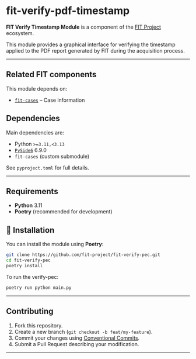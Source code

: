 # fit-verify-pdf-timestamp

**FIT Verify Timestamp Module** is a component of the [FIT Project](https://github.com/fit-project) ecosystem.

This module provides a graphical interface for verifying the timestamp applied to the PDF report generated by FIT during the acquisition process.

---

## Related FIT components

This module depends on:

- [`fit-cases`](https://github.com/fit-project/fit-cases.git) – Case information

## Dependencies

Main dependencies are:

- Python `>=3.11,<3.13`
- [`PySide6`](https://pypi.org/project/PySide6/) 6.9.0
- `fit-cases` (custom submodule)

See `pyproject.toml` for full details.

---

## Requirements
- **Python** 3.11
- **Poetry** (recommended for development)

## 🚀 Installation

You can install the module using **Poetry**:

```bash
git clone https://github.com/fit-project/fit-verify-pec.git
cd fit-verify-pec
poetry install
```

To run the verify-pec:

```bash
poetry run python main.py
```
---

## Contributing
1. Fork this repository.  
2. Create a new branch (`git checkout -b feat/my-feature`).  
3. Commit your changes using [Conventional Commits](https://www.conventionalcommits.org/en/v1.0.0/).  
4. Submit a Pull Request describing your modification.

---